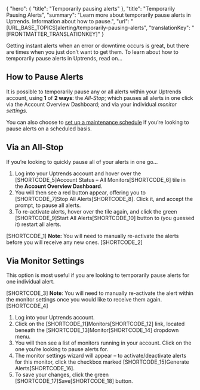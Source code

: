 {
  "hero": {
    "title": "Temporarily pausing alerts"
  },
  "title": "Temporarily Pausing Alerts",
  "summary": "Learn more about temporarily pause alerts in Uptrends. Information about how to pause.",
  "url": "[URL_BASE_TOPICS]alerting/temporarily-pausing-alerts",
  "translationKey": "[FRONTMATTER_TRANSLATIONKEY]"
}

Getting instant alerts when an error or downtime occurs is great, but there are times when you just don’t want to get them. To learn about how to temporarily pause alerts in Uptrends, read on…

## How to Pause Alerts

It is possible to temporarily pause any or all alerts within your Uptrends account, using **1** of **2 ways**: the *All-Stop*; which pauses all alerts in one click via the Account Overview Dashboard; and via your individual *monitor settings*.

You can also choose to [set up a maintenance schedule]([LINK_URL_1]) if you’re looking to pause alerts on a scheduled basis.

## Via an All-Stop

If you’re looking to quickly pause all of your alerts in one go…

1.  Log into your Uptrends account and hover over the [SHORTCODE_5]Account Status – All Monitors[SHORTCODE_6] tile in the **Account Overview Dashboard**.
2.  You will then see a red button appear, offering you to [SHORTCODE_7]Stop All Alerts[SHORTCODE_8]. Click it, and accept the prompt, to pause all alerts.
3.  To re-activate alerts, hover over the tile again, and click the green [SHORTCODE_9]Start All Alerts[SHORTCODE_10] button to (you guessed it) restart all alerts.

[SHORTCODE_1]
**Note:** You will need to manually re-activate the alerts before you will receive any new ones.
[SHORTCODE_2]

## Via Monitor Settings

This option is most useful if you are looking to temporarily pause alerts for one individual alert.

[SHORTCODE_3]
**Note**: You will need to manually re-activate the alert within the monitor settings once you would like to receive them again.
[SHORTCODE_4]

1.  Log into your Uptrends account.
2.  Click on the [SHORTCODE_11]Monitors[SHORTCODE_12] link, located beneath the [SHORTCODE_13]Monitor[SHORTCODE_14] dropdown menu.
3.  You will then see a list of monitors running in your account. Click on the one you’re looking to pause alerts for.
4.  The monitor settings wizard will appear – to activate/deactivate alerts for this monitor, click the checkbox marked [SHORTCODE_15]Generate Alerts[SHORTCODE_16].
5.  To save your changes, click the green [SHORTCODE_17]Save[SHORTCODE_18] button.
